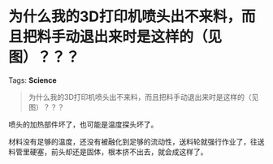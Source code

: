 # 为什么我的3D打印机喷头出不来料，而且把料手动退出来时是这样的（见图）？？？

Tags: **Science**

> 为什么我的3D打印机喷头出不来料，而且把料手动退出来时是这样的（见图）？？？

喷头的加热部件坏了，也可能是温度探头坏了。

材料没有足够的温度，还没有被融化到足够的流动性，送料轮就强行作业了，往送料管里硬塞，前头却还是固体，根本挤不出去，就会成这样了。



